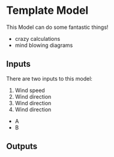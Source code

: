 # Template Model

This Model can do some fantastic things!

* crazy calculations
* mind blowing diagrams

## Inputs
There are two inputs to this model:

1. Wind speed
1. Wind direction
1. Wind direction
1. Wind direction

* A
* B

## Outputs